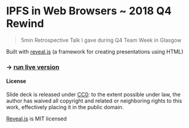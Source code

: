 # IPFS in Web Browsers ~ 2018 Q4 Rewind

> 5min Retrospective Talk I gave during Q4 Team Week in Glasgow


Built with [reveal.js](http://revealjs.com/) (a framework for creating presentations using HTML)

### → [run live version](https://cloudflare-ipfs.com/ipfs/bafybeicgdgpp72uonoot3e25zwpw5kvza3bc23rkjol25dnfclh7jrp4iq/)

#### License

Slide deck is released under [CC0](LICENSE): to the extent possible under law, the author has waived all copyright and related or neighboring rights to this work, effectively placing it in the public domain.

[Reveal.js](https://github.com/hakimel/reveal.js) is MIT licensed

